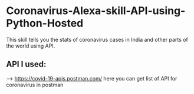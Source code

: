 # Coronavirus-Alexa-skill-API-using-Python-Hosted
This skill tells you the stats of coronavirus cases in India and other parts of the world using API.

## API I used:
--> https://covid-19-apis.postman.com/
here you can get list of API for coronavirus in postman
